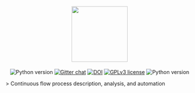 <h1 align ="center">
<img src='https://github.com/Benjamin-Lee/MechWolf/raw/master/logo/wordmark3x.png' height="150">
</h1>

<div align="center">
<p><img src="https://img.shields.io/badge/python-3.7-blue.svg?style=flat-square" alt="Python version" />
<a href="https://gitter.im/mechwolf-project"><img src="https://img.shields.io/badge/chat-on%20gitter-brightgreen.svg?style=flat-square" alt="Gitter chat" /></a>
<a href="https://gitter.im/mechwolf-project"><img src="https://img.shields.io/badge/DOI-to%20be%20determined-brightgreen.svg?style=flat-square" alt="DOI" /></a>
<a href="https://github.com/Benjamin-Lee/MechWolf/blob/master/LICENSE"><img src="https://img.shields.io/badge/License-GPLv3-blue.svg?style=flat-square" alt="GPLv3 license" /></a>
<img src="https://img.shields.io/travis/Benjamin-Lee/MechWolf.svg?style=flat-square" alt="Python version" /></p>
</div>
> Continuous flow process description, analysis, and automation

